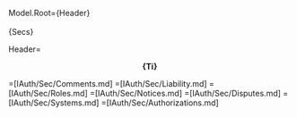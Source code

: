Model.Root={Header}<br><br>{Secs}

Header=<center><b>{Ti}</b></center>

=[IAuth/Sec/Comments.md]
=[IAuth/Sec/Liability.md]
=[IAuth/Sec/Roles.md]
=[IAuth/Sec/Notices.md]
=[IAuth/Sec/Disputes.md]
=[IAuth/Sec/Systems.md]
=[IAuth/Sec/Authorizations.md]


